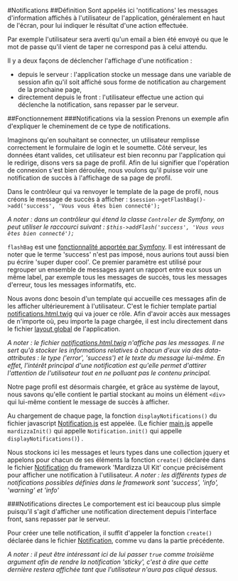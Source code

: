 #Notifications
##Définition
Sont appelés ici 'notifications' les messages d'information affichés à l'utilisateur de l'application, généralement en haut de l'écran, pour lui indiquer le résultat d'une action effectuée.

Par exemple l'utilisateur sera averti qu'un email a bien été envoyé ou que le mot de passe qu'il vient de taper ne correspond pas à celui attendu.
  
Il y a deux façons de déclencher l'affichage d'une notification :
- depuis le serveur : l'application stocke un message dans une variable de session afin qu'il soit affiché sous forme de notification au chargement de la prochaine page, 
- directement depuis le front : l'utilisateur effectue une action qui déclenche la notification, sans repasser par le serveur.
  
##Fonctionnement
###Notifications via la session
Prenons un exemple afin d'expliquer le cheminement de ce type de notifications.

Imaginons qu'en souhaitant se connecter, un utilisateur remplisse correctement le formulaire de login et le soumette.
Côté serveur, les données étant valides, cet utilisateur est bien reconnu par l'application qui le redirige, disons vers sa page de profil.
Afin de lui signifier que l'opération de connexion s'est bien déroulée, nous voulons qu'il puisse voir une notification de succès à l'affichage de sa page de profil. 

Dans le contrôleur qui va renvoyer le template de la page de profil, nous créons le message de succès à afficher :
`$session->getFlashBag()->add('success', 'Vous vous êtes bien connecté');`

*A noter : dans un contrôleur qui étend la classe `Controler` de Symfony, on peut utiliser le raccourci suivant :
`$this->addFlash('success', 'Vous vous êtes bien connecté');`*

`flashBag` est une [fonctionnalité apportée par Symfony](https://symfony.com/doc/current/components/http_foundation/sessions.html).
Il est intéressant de noter que le terme 'success' n'est pas imposé, nous aurions tout aussi bien pu écrire 'super duper cool'.
Ce premier paramètre est utilisé pour regrouper un ensemble de messages ayant un rapport entre eux sous un même label, par exemple tous les messages de succès, tous les messages d'erreur, tous les messages informatifs, etc.

Nous avons donc besoin d'un template qui accueille ces messages afin de les afficher ultérieurement à l'utilisateur.
C'est le fichier template partial [notifications.html.twig](../src/AppBundle/Resources/views/partials/notifications.html.twig) qui va jouer ce rôle.
Afin d'avoir accès aux messages de n'importe où, peu importe la page chargée, il est inclu directement dans le fichier [layout global](../src/AppBundle/Resources/views/layout.html.twig) de l'application.

*A noter : le fichier [notifications.html.twig](../src/AppBundle/Resources/views/partials/notifications.html.twig) n'affiche pas les messages. Il ne sert qu'à stocker les informations relatives à chacun d'eux via des data-attributes : le type ('error', 'success') et le texte du message lui-même. En effet, l'intérêt principal d'une notification est qu'elle permet d'attirer l'attention de l'utilisateur tout en ne polluant pas le contenu principal.*  

Notre page profil est désormais chargée, et grâce au système de layout, nous savons qu'elle contient le partial stockant au moins un élément `<div>` qui lui-même contient le message de succès à afficher.  

Au chargement de chaque page, la fonction `displayNotifications()` du fichier javascript [Notification.js](../src/AppBundle/Resources/public/js/mardizza/Notification.js) est appelée.
(Le fichier [main.js](../src/AppBundle/Resources/public/js/main.js) appelle `mardizzaInit()` qui appelle `Notification.init()` qui appelle `displayNotifications()`) . 

Nous stockons ici les messages et leurs types dans une collection jquery et appelons pour chacun de ses éléments la fonction `create()` déclarée dans le fichier [Notification](../src/AppBundle/Resources/public/js/ui/Notification.js) du framework 'Mardizza UI Kit' conçue précisément pour afficher une notification à l'utilisateur.
*A noter : les différents types de notifications possibles définies dans le framework sont 'success', 'info', 'warning' et 'info'* 

###Notifications directes
Le comportement est ici beaucoup plus simple puisqu'il s'agit d'afficher une notification directement depuis l'interface front, sans repasser par le serveur.

Pour créer une telle notification, il suffit d'appeler la fonction `create()` déclarée dans le fichier [Notification](../src/AppBundle/Resources/public/js/ui/Notification.js), comme vu dans la partie précédente.

*A noter : il peut être intéressant ici de lui passer `true` comme troisième argument afin de rendre la notification 'sticky', c'est à dire que cette dernière restera affichée tant que l'utilisateur n'aura pas cliqué dessus.*
